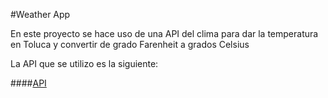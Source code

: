 #Weather App

En este proyecto se hace uso de una API del clima para dar la temperatura en Toluca y 
convertir de grado Farenheit a grados Celsius


La API que se utilizo es la siguiente:

####[API](https://darksky.net/dev)